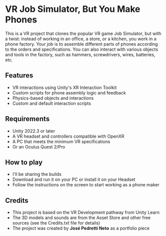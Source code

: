 # VR Job Simulator, But You Make Phones

This is a VR project that clones the popular VR game Job Simulator, but with a twist: instead of working in an office, a store, or a kitchen, you work in a phone factory. Your job is to assemble different parts of phones according to the orders and specifications. You can also interact with various objects and tools in the factory, such as hammers, screwdrivers, wires, batteries, etc.

## Features

- VR interactions using Unity's XR Interaction Toolkit
- Custom scripts for phone assembly logic and feedback
- Physics-based objects and interactions
- Custom and default interaction scripts

## Requirements

- Unity 2022.3 or later
- A VR headset and controllers compatible with OpenXR
- A PC that meets the minimum VR specifications
- Or an Oculus Quest 2/Pro

## How to play

- I'll be sharing the builds
- Download and run it on your PC or install it on your Headset
- Follow the instructions on the screen to start working as a phone maker

## Credits

- This project is based on the VR Development pathway from Unity Learn
- The 3D models and sounds are from the Asset Store and other free sources (see the Credits.txt file for details)
- The project was created by **José Pedretti Neto** as a portfolio piece
